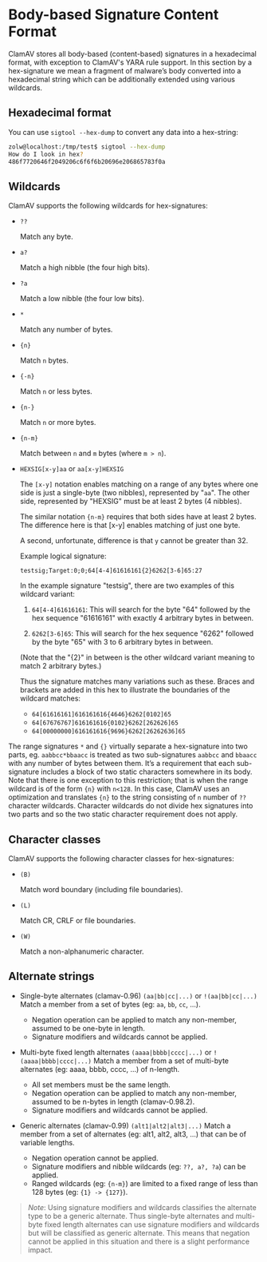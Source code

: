 # Body-based Signature Content Format

ClamAV stores all body-based (content-based) signatures in a hexadecimal format, with exception to ClamAV's YARA rule support. In this section by a hex-signature we mean a fragment of malware’s body converted into a hexadecimal string which can be additionally extended using various wildcards.

## Hexadecimal format

You can use `sigtool --hex-dump` to convert any data into a hex-string:

```bash
zolw@localhost:/tmp/test$ sigtool --hex-dump
How do I look in hex?
486f7720646f2049206c6f6f6b20696e206865783f0a
```

## Wildcards

ClamAV supports the following wildcards for hex-signatures:

- `??`

  Match any byte.

- `a?`

  Match a high nibble (the four high bits).

- `?a`

  Match a low nibble (the four low bits).

- `*`

  Match any number of bytes.

- `{n}`

  Match `n` bytes.

- `{-n}`

  Match `n` or less bytes.

- `{n-}`

  Match `n` or more bytes.

- `{n-m}`

  Match between `n` and `m` bytes (where `m > n`).

- `HEXSIG[x-y]aa` or `aa[x-y]HEXSIG`

  The `[x-y]` notation enables matching on a range of any bytes where one side is just a single-byte (two nibbles), represented by "`aa`". The other side, represented by "HEXSIG" must be at least 2 bytes (4 nibbles).

  The similar notation `{n-m}` requires that both sides have at least 2 bytes. The difference here is that [x-y] enables matching of just one byte.

  A second, unfortunate, difference is that `y` cannot be greater than 32.

  Example logical signature:
  ```
  testsig;Target:0;0;64[4-4]61616161{2}6262[3-6]65:27
  ```

  In the example signature "testsig", there are two examples of this wildcard variant:
  1. `64[4-4]61616161`: This will search for the byte "64" followed by the hex sequence "61616161" with exactly 4 arbitrary bytes in between.

  2. `6262[3-6]65`: This will search for the hex sequence "6262" followed by the byte "65" with 3 to 6 arbitrary bytes in between.

  (Note that the "{2}" in between is the other wildcard variant meaning to match 2 arbitrary bytes.)

  Thus the signature matches many variations such as these. Braces and brackets are added in this hex to illustrate the boundaries of the wildcard matches:
  - `64[61616161]616161616{4646}6262[0102]65`
  - `64[67676767]616161616{0102}6262[262626]65`
  - `64[00000000]616161616{9696}6262[26262636]65`

The range signatures `*` and `{}` virtually separate a hex-signature into two parts, eg. `aabbcc*bbaacc` is treated as two sub-signatures `aabbcc` and `bbaacc` with any number of bytes between them. It’s a requirement that each sub-signature includes a block of two static characters somewhere in its body. Note that there is one exception to this restriction; that is when the range wildcard is of the form `{n}` with `n<128`. In this case, ClamAV uses an optimization and translates `{n}` to the string consisting of `n` number of `??` character wildcards. Character wildcards do not divide hex signatures into two parts and so the two static character requirement does not apply.

## Character classes

ClamAV supports the following character classes for hex-signatures:

- `(B)`

  Match word boundary (including file boundaries).

- `(L)`

  Match CR, CRLF or file boundaries.

- `(W)`

  Match a non-alphanumeric character.

## Alternate strings

- Single-byte alternates (clamav-0.96) `(aa|bb|cc|...)` or `!(aa|bb|cc|...)` Match a member from a set of bytes (eg: `aa`, `bb`, `cc`, ...).
  - Negation operation can be applied to match any non-member, assumed to be one-byte in length.
  - Signature modifiers and wildcards cannot be applied.

- Multi-byte fixed length alternates `(aaaa|bbbb|cccc|...)` or `!(aaaa|bbbb|cccc|...)` Match a member from a set of multi-byte alternates (eg: aaaa, bbbb, cccc, ...) of n-length.
  - All set members must be the same length.
  - Negation operation can be applied to match any non-member, assumed to be n-bytes in length (clamav-0.98.2).
  - Signature modifiers and wildcards cannot be applied.

- Generic alternates (clamav-0.99) `(alt1|alt2|alt3|...)` Match a member from a set of alternates (eg: alt1, alt2, alt3, ...) that can be of variable lengths.
  - Negation operation cannot be applied.
  - Signature modifiers and nibble wildcards (eg: `??, a?, ?a`) can be applied.
  - Ranged wildcards (eg: `{n-m}`) are limited to a fixed range of less than 128 bytes (eg: `{1} -> {127}`).

> _Note_: Using signature modifiers and wildcards classifies the alternate type to be a generic alternate. Thus single-byte alternates and multi-byte fixed length alternates can use signature modifiers and wildcards but will be classified as generic alternate. This means that negation cannot be applied in this situation and there is a slight performance impact.
